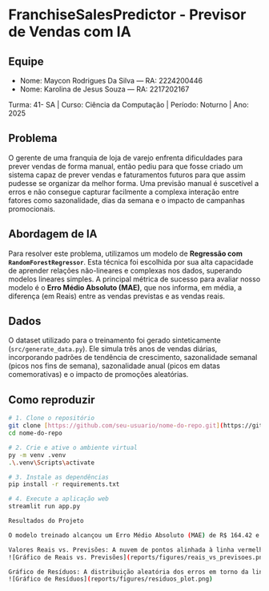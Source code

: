 # FranchiseSalesPredictor - Previsor de Vendas com IA

## Equipe
- Nome: Maycon Rodrigues Da Silva — RA: 2224200446
- Nome: Karolina de Jesus Souza — RA: 2217202167

Turma: 41- SA | Curso: Ciência da Computação | Período: Noturno | Ano: 2025

## Problema
O gerente de uma franquia de loja de varejo enfrenta dificuldades para prever vendas de forma manual, então pediu para que fosse criado um sistema capaz de prever vendas e faturamentos futuros para que assim pudesse se organizar da melhor forma. Uma previsão manual é suscetível a erros e não consegue capturar facilmente a complexa interação entre fatores como sazonalidade, dias da semana e o impacto de campanhas promocionais.


## Abordagem de IA
Para resolver este problema, utilizamos um modelo de **Regressão com `RandomForestRegressor`**. Esta técnica foi escolhida por sua alta capacidade de aprender relações não-lineares e complexas nos dados, superando modelos lineares simples. A principal métrica de sucesso para avaliar nosso modelo é o **Erro Médio Absoluto (MAE)**, que nos informa, em média, a diferença (em Reais) entre as vendas previstas e as vendas reais.

## Dados
O dataset utilizado para o treinamento foi gerado sinteticamente (`src/generate_data.py`). Ele simula três anos de vendas diárias, incorporando padrões de tendência de crescimento, sazonalidade semanal (picos nos fins de semana), sazonalidade anual (picos em datas comemorativas) e o impacto de promoções aleatórias.

## Como reproduzir
```bash
# 1. Clone o repositório
git clone [https://github.com/seu-usuario/nome-do-repo.git](https://github.com/seu-usuario/nome-do-repo.git)
cd nome-do-repo

# 2. Crie e ative o ambiente virtual
py -m venv .venv
.\.venv\Scripts\activate

# 3. Instale as dependências
pip install -r requirements.txt

# 4. Execute a aplicação web
streamlit run app.py

Resultados do Projeto

O modelo treinado alcançou um Erro Médio Absoluto (MAE) de R$ 164.42 e um Root Mean Squared Error (RMSE) de R$ 269.07 no conjunto de teste. Os gráficos abaixo confirmam a boa performance do modelo.

Valores Reais vs. Previsões: A nuvem de pontos alinhada à linha vermelha indica alta precisão nas previsões.
![Gráfico de Reais vs. Previsões](reports/figures/reais_vs_previsoes.png)

Gráfico de Resíduos: A distribuição aleatória dos erros em torno da linha zero mostra que o modelo não possui viés sistemático.
![Gráfico de Resíduos](reports/figures/residuos_plot.png)